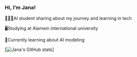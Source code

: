 ### Hi, I’m Jana!

👩🏽‍💻AI student sharing about my journey and learning in tech

🖥️Studying at Alamein international university

🤖Currently learning about AI modeling

[![Jana's GitHub stats](https://github-readme-stats.vercel.app/api?username=janahegazy&show_icons=true&theme=dracula&hide_rank=false)]
